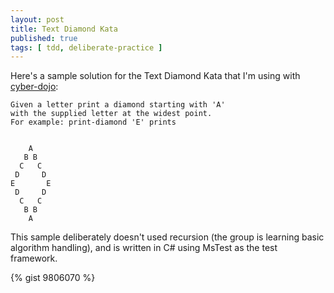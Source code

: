 ```yaml
---
layout: post
title: Text Diamond Kata
published: true
tags: [ tdd, deliberate-practice ]
---
```


Here's a sample solution for the Text Diamond Kata that I'm using with 
[cyber-dojo](http://cyber-dojo.com): 

	Given a letter print a diamond starting with 'A' 
	with the supplied letter at the widest point. 
	For example: print-diamond 'E' prints

	
	    A
	   B B
	  C   C
	 D     D
	E       E
	 D     D
	  C   C
	   B B
	    A
    
This sample deliberately doesn't used recursion (the group is learning basic 
algorithm handling), and is written in C# using MsTest as the test framework.

{% gist 9806070 %}

